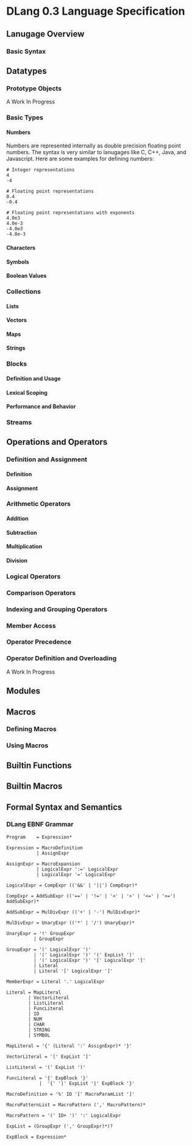 DLang 0.3 Language Specification
==============================================

Lanugage Overview
----------------------------------------------

### Basic Syntax

Datatypes
----------------------------------------------

### Prototype Objects

A Work In Progress

### Basic Types
#### Numbers

Numbers are represented internally as double precision floating point numbers.
The syntax is very similar to lanugages like C, C++, Java, and Javascript.
Here are some examples for defining numbers:

    # Integer representations
    4
    -4

    # Floating point representations
    0.4
    -0.4

    # Floating point representations with exponents
    4.0e3
    4.0e-3
    -4.0e3
    -4.0e-3

#### Characters
#### Symbols
#### Boolean Values

### Collections
#### Lists
#### Vectors
#### Maps
#### Strings

### Blocks
#### Definition and Usage
#### Lexical Scoping
#### Performance and Behavior

### Streams

Operations and Operators
----------------------------------------------

### Definition and Assignment
#### Definition
#### Assignment

### Arithmetic Operators
#### Addition
#### Subtraction
#### Multiplication
#### Division

### Logical Operators

### Comparison Operators
### Indexing and Grouping Operators
### Member Access
### Operator Precedence
### Operator Definition and Overloading

A Work In Progress

Modules
----------------------------------------------

Macros
----------------------------------------------

### Defining Macros
### Using Macros

Builtin Functions
----------------------------------------------

Builtin Macros
----------------------------------------------

Formal Syntax and Semantics
----------------------------------------------

### DLang EBNF Grammar

    Program    = Expression*

    Expression = MacroDefinition
               | AssignExpr

    AssignExpr = MacroExpansion
               | LogicalExpr ':=' LogicalExpr
               | LogicalExpr '=' LogicalExpr

    LogicalExpr = CompExpr (('&&' | '||') CompExpr)*

    CompExpr = AddSubExpr (('==' | '!=' | '<' | '>' | '<=' | '>=') AddSubExpr)*

    AddSubExpr = MulDivExpr (('+' | '-') MulDivExpr)*

    MulDivExpr = UnaryExpr (('*' | '/') UnaryExpr)*

    UnaryExpr = '!' GroupExpr
              | GroupExpr

    GroupExpr = '(' LogicalExpr ')'
              | '(' LogicalExpr ')' '(' ExpList ')'
              | '(' LogicalExpr ')' '[' LogicalExpr ']'
              | Literal
              | Literal '[' LogicalExpr ']'

    MemberExpr = Literal '.' LogicalExpr

    Literal = MapLiteral
            | VectorLiteral
            | ListLiteral
            | FuncLiteral
            | ID
            | NUM
            | CHAR
            | STRING
            | SYMBOL

    MapLiteral = '{' (Literal ':' AssignExpr)* '}'

    VectorLiteral = '[' ExpList ']'

    ListLiteral = '(' ExpList ')'

    FuncLiteral = '{' ExpBlock '}'
                |  '{' '|' ExpList '|' ExpBlock '}'

    MacroDefinition = '%' ID '[' MacroParamList ']'

    MacroPatternList = MacroPattern (',' MacroPattern)*

    MacroPattern = '(' ID+ ')' ':' LogicalExpr

    ExpList = (GroupExpr (',' GroupExpr)*)?

    ExpBlock = Expression*

